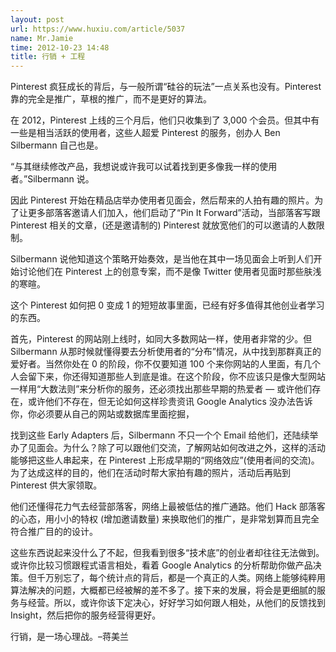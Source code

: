 ```yaml
---
layout: post
url: https://www.huxiu.com/article/5037
name: Mr.Jamie
time: 2012-10-23 14:48
title: 行销 + 工程
---
```

Pinterest 疯狂成长的背后，与一般所谓“硅谷的玩法”一点关系也没有。Pinterest 靠的完全是推广，草根的推广，而不是更好的算法。

在 2012，Pinterest 上线的三个月后，他们只收集到了 3,000 个会员。但其中有一些是相当活跃的使用者，这些人超爱 Pinterest 的服务，创办人 Ben Silbermann 自己也是。

“与其继续修改产品，我想说或许我可以试着找到更多像我一样的使用者。”Silbermann 说。

因此 Pinterest 开始在精品店举办使用者见面会，然后帮来的人拍有趣的照片。为了让更多部落客邀请人们加入，他们启动了“Pin It Forward”活动，当部落客写跟 Pinterest 相关的文章，(还是邀请制的) Pinterest 就放宽他们的可以邀请的人数限制。

Silbermann 说他知道这个策略开始奏效，是当他在其中一场见面会上听到人们开始讨论他们在 Pinterest 上的创意专案，而不是像 Twitter 使用者见面时那些肤浅的寒暄。

这个 Pinterest 如何把 0 变成 1 的短短故事里面，已经有好多值得其他创业者学习的东西。

首先，Pinterest 的网站刚上线时，如同大多数网站一样，使用者非常的少。但 Silbermann 从那时候就懂得要去分析使用者的“分布”情况，从中找到那群真正的爱好者。当然你处在 0 的阶段，你不仅要知道 100 个来你网站的人里面，有几个人会留下来，你还得知道那些人到底是谁。在这个阶段，你不应该只是像大型网站一样用“大数法则”来分析你的服务，还必须找出那些早期的热爱者 — 或许他们存在，或许他们不存在，但无论如何这样珍贵资讯 Google Analytics 没办法告诉你，你必须要从自己的网站或数据库里面挖掘，

找到这些 Early Adapters 后，Silbermann 不只一个个 Email 给他们，还陆续举办了见面会。为什么？除了可以跟他们交流，了解网站如何改进之外，这样的活动能够把这些人串起来，在 Pinterest 上形成早期的“网络效应”(使用者间的交流)。为了达成这样的目的，他们在活动时帮大家拍有趣的照片，活动后再贴到 Pinterest 供大家领取。

他们还懂得花力气去经营部落客，网络上最被低估的推广通路。他们 Hack 部落客的心态，用小小的特权 (增加邀请数量) 来换取他们的推广，是非常划算而且完全符合推广目的的设计。

这些东西说起来没什么了不起，但我看到很多“技术底”的创业者却往往无法做到。或许你比较习惯跟程式语言相处，看着 Google Analytics 的分析帮助你做产品决策。但千万别忘了，每个统计点的背后，都是一个真正的人类。网络上能够纯粹用算法解决的问题，大概都已经被解的差不多了。接下来的发展，将会是更细腻的服务与经营。所以，或许你该下定决心，好好学习如何跟人相处，从他们的反馈找到 Insight，然后把你的服务经营得更好。

行销，是一场心理战。–蒋美兰

